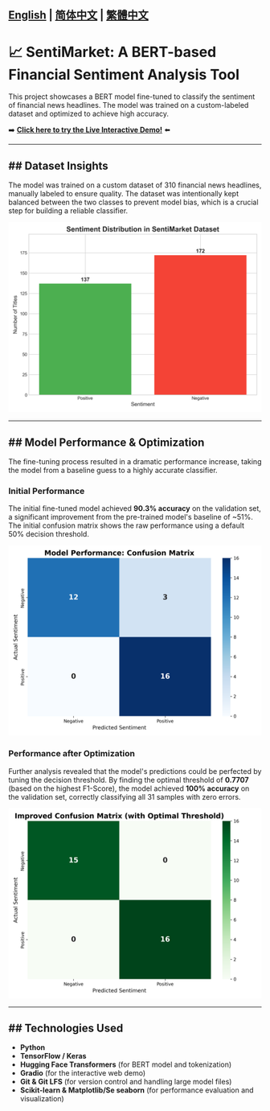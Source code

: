 [English](README.md) | [简体中文](README_zh-CN.md) | [繁體中文](README_zh-HK.md)
---

# 📈 SentiMarket: A BERT-based Financial Sentiment Analysis Tool

This project showcases a BERT model fine-tuned to classify the sentiment of financial news headlines. The model was trained on a custom-labeled dataset and optimized to achieve high accuracy.

➡️ **[Click here to try the Live Interactive Demo!](https://huggingface.co/spaces/charlieskyward/SentiMarket)** ⬅️

---

## ## Dataset Insights

The model was trained on a custom dataset of 310 financial news headlines, manually labeled to ensure quality. The dataset was intentionally kept balanced between the two classes to prevent model bias, which is a crucial step for building a reliable classifier.

![Dataset Distribution](graphs/sentiment_distribution.png)

---

## ## Model Performance & Optimization

The fine-tuning process resulted in a dramatic performance increase, taking the model from a baseline guess to a highly accurate classifier.

### Initial Performance

The initial fine-tuned model achieved **90.3% accuracy** on the validation set, a significant improvement from the pre-trained model's baseline of ~51%. The initial confusion matrix shows the raw performance using a default 50% decision threshold.

![Initial Confusion Matrix](graphs/confusion_matrix.png)

### Performance after Optimization

Further analysis revealed that the model's predictions could be perfected by tuning the decision threshold. By finding the optimal threshold of **0.7707** (based on the highest F1-Score), the model achieved **100% accuracy** on the validation set, correctly classifying all 31 samples with zero errors.

![Improved Confusion Matrix](graphs/improved_confusion_matrix.png)

---

## ## Technologies Used

* **Python**
* **TensorFlow / Keras**
* **Hugging Face Transformers** (for BERT model and tokenization)
* **Gradio** (for the interactive web demo)
* **Git & Git LFS** (for version control and handling large model files)
* **Scikit-learn & Matplotlib/Se seaborn** (for performance evaluation and visualization)
